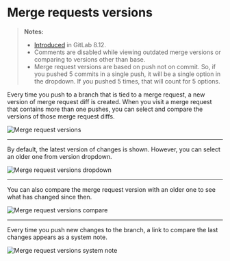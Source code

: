 # Merge requests versions

> **Notes:**
>
> - [Introduced][ce-5467] in GitLab 8.12.
> - Comments are disabled while viewing outdated merge versions or comparing to
>   versions other than base.
> - Merge request versions are based on push not on commit. So, if you pushed 5
>   commits in a single push, it will be a single option in the dropdown. If you
>   pushed 5 times, that will count for 5 options.

Every time you push to a branch that is tied to a merge request, a new version
of merge request diff is created. When you visit a merge request that contains
more than one pushes, you can select and compare the versions of those merge
request diffs.

![Merge request versions](img/versions.png)

---

By default, the latest version of changes is shown. However, you
can select an older one from version dropdown.

![Merge request versions dropdown](img/versions_dropdown.png)

---

You can also compare the merge request version with an older one to see what has
changed since then.

![Merge request versions compare](img/versions_compare.png)

---

Every time you push new changes to the branch, a link to compare the last
changes appears as a system note.

![Merge request versions system note](img/versions_system_note.png)

[ce-5467]: https://gitlab.com/gitlab-org/gitlab-ce/merge_requests/5467
